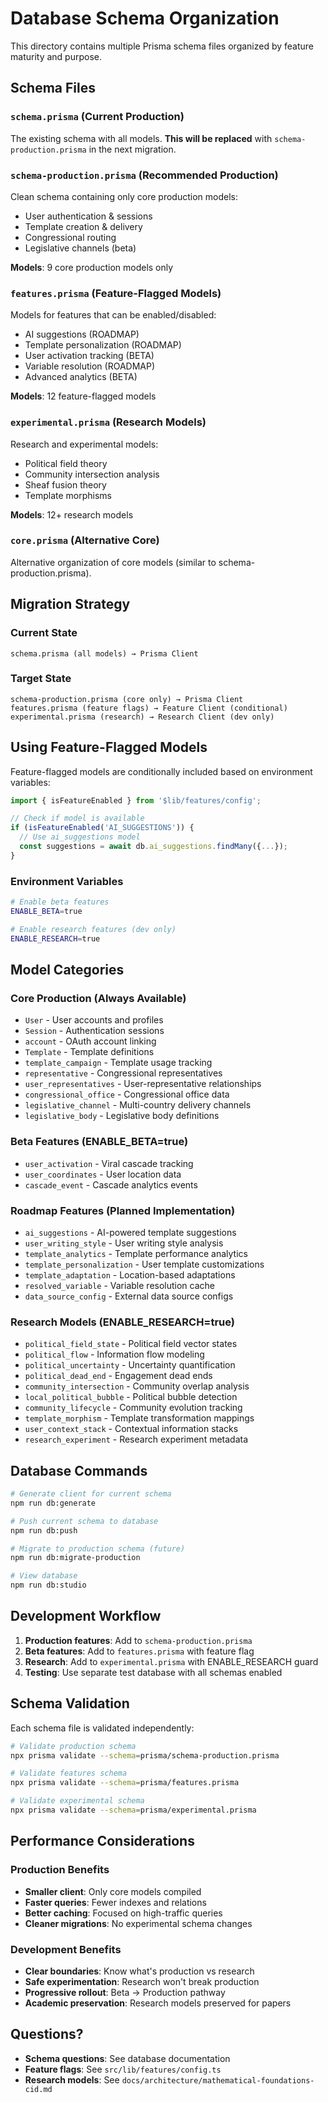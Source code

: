 # Database Schema Organization

This directory contains multiple Prisma schema files organized by feature maturity and purpose.

## Schema Files

### `schema.prisma` (Current Production)

The existing schema with all models. **This will be replaced** with `schema-production.prisma` in the next migration.

### `schema-production.prisma` (Recommended Production)

Clean schema containing only core production models:

- User authentication & sessions
- Template creation & delivery
- Congressional routing
- Legislative channels (beta)

**Models**: 9 core production models only

### `features.prisma` (Feature-Flagged Models)

Models for features that can be enabled/disabled:

- AI suggestions (ROADMAP)
- Template personalization (ROADMAP)
- User activation tracking (BETA)
- Variable resolution (ROADMAP)
- Advanced analytics (BETA)

**Models**: 12 feature-flagged models

### `experimental.prisma` (Research Models)

Research and experimental models:

- Political field theory
- Community intersection analysis
- Sheaf fusion theory
- Template morphisms

**Models**: 12+ research models

### `core.prisma` (Alternative Core)

Alternative organization of core models (similar to schema-production.prisma).

## Migration Strategy

### Current State

```
schema.prisma (all models) → Prisma Client
```

### Target State

```
schema-production.prisma (core only) → Prisma Client
features.prisma (feature flags) → Feature Client (conditional)
experimental.prisma (research) → Research Client (dev only)
```

## Using Feature-Flagged Models

Feature-flagged models are conditionally included based on environment variables:

```typescript
import { isFeatureEnabled } from '$lib/features/config';

// Check if model is available
if (isFeatureEnabled('AI_SUGGESTIONS')) {
  // Use ai_suggestions model
  const suggestions = await db.ai_suggestions.findMany({...});
}
```

### Environment Variables

```bash
# Enable beta features
ENABLE_BETA=true

# Enable research features (dev only)
ENABLE_RESEARCH=true
```

## Model Categories

### Core Production (Always Available)

- `User` - User accounts and profiles
- `Session` - Authentication sessions
- `account` - OAuth account linking
- `Template` - Template definitions
- `template_campaign` - Template usage tracking
- `representative` - Congressional representatives
- `user_representatives` - User-representative relationships
- `congressional_office` - Congressional office data
- `legislative_channel` - Multi-country delivery channels
- `legislative_body` - Legislative body definitions

### Beta Features (ENABLE_BETA=true)

- `user_activation` - Viral cascade tracking
- `user_coordinates` - User location data
- `cascade_event` - Cascade analytics events

### Roadmap Features (Planned Implementation)

- `ai_suggestions` - AI-powered template suggestions
- `user_writing_style` - User writing style analysis
- `template_analytics` - Template performance analytics
- `template_personalization` - User template customizations
- `template_adaptation` - Location-based adaptations
- `resolved_variable` - Variable resolution cache
- `data_source_config` - External data source configs

### Research Models (ENABLE_RESEARCH=true)

- `political_field_state` - Political field vector states
- `political_flow` - Information flow modeling
- `political_uncertainty` - Uncertainty quantification
- `political_dead_end` - Engagement dead ends
- `community_intersection` - Community overlap analysis
- `local_political_bubble` - Political bubble detection
- `community_lifecycle` - Community evolution tracking
- `template_morphism` - Template transformation mappings
- `user_context_stack` - Contextual information stacks
- `research_experiment` - Research experiment metadata

## Database Commands

```bash
# Generate client for current schema
npm run db:generate

# Push current schema to database
npm run db:push

# Migrate to production schema (future)
npm run db:migrate-production

# View database
npm run db:studio
```

## Development Workflow

1. **Production features**: Add to `schema-production.prisma`
2. **Beta features**: Add to `features.prisma` with feature flag
3. **Research**: Add to `experimental.prisma` with ENABLE_RESEARCH guard
4. **Testing**: Use separate test database with all schemas enabled

## Schema Validation

Each schema file is validated independently:

```bash
# Validate production schema
npx prisma validate --schema=prisma/schema-production.prisma

# Validate features schema
npx prisma validate --schema=prisma/features.prisma

# Validate experimental schema
npx prisma validate --schema=prisma/experimental.prisma
```

## Performance Considerations

### Production Benefits

- **Smaller client**: Only core models compiled
- **Faster queries**: Fewer indexes and relations
- **Better caching**: Focused on high-traffic queries
- **Cleaner migrations**: No experimental schema changes

### Development Benefits

- **Clear boundaries**: Know what's production vs research
- **Safe experimentation**: Research won't break production
- **Progressive rollout**: Beta → Production pathway
- **Academic preservation**: Research models preserved for papers

## Questions?

- **Schema questions**: See database documentation
- **Feature flags**: See `src/lib/features/config.ts`
- **Research models**: See `docs/architecture/mathematical-foundations-cid.md`
